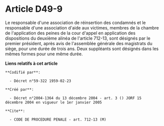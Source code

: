 # Article D49-9

Le responsable d'une association de réinsertion des condamnés et le responsable d'une association d'aide aux victimes,
membres de la chambre de l'application des peines de la cour d'appel en application des dispositions du deuxième alinéa de
l'article 712-13, sont désignés par le premier président, après avis de l'assemblée générale des magistrats du siège, pour
une durée de trois ans. Deux suppléants sont désignés dans les mêmes formes pour une même durée.

**Liens relatifs à cet article**

	**Codifié par**:

	  - Décret n°59-322 1959-02-23

	**Créé par**:

	  - Décret n°2004-1364 du 13 décembre 2004 - art. 3 () JORF 15 décembre 2004 en vigueur le 1er janvier 2005

	**Cite**:

	  - CODE DE PROCEDURE PENALE - art. 712-13 (M)
